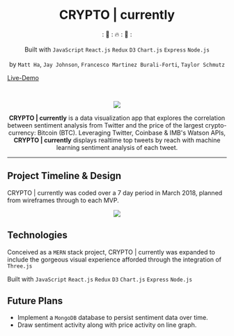 
<h1 align="center"><strong>CRYPTO | currently</strong></h1>
<div align="center">
   : 💸 :  🔥 : 💸 :
   <br/>
</div>
<br/>
<div align="center">
  Built with
  <code>JavaScript</code>
  <code>React.js</code>
  <code>Redux</code>
  <code>D3</code>
  <code>Chart.js</code>
  <code>Express</code>
  <code>Node.js</code>

  <br>
  <br>
  by
  <code>Matt Ha</code>,
  <code>Jay Johnson</code>,
  <code>Francesco Martinez Burali-Forti</code>,
  <code>Taylor Schmutz</code>
</div>

<!-- [Live-Demo](https://fmbf.github.io/orbit/ "Orbit : The Game") -->
[Live-Demo](http://cryptocurrently.us-west-1.elasticbeanstalk.com/ "CRYPTO | currently")

<br/>

<p align="center">
  <img src="https://media.giphy.com/media/1msK0wllzhi9KpVrtr/giphy.gif">
</p>

<center><strong>CRYPTO | currently</strong> is a data visualization app that explores the correlation between sentiment analysis from Twitter and the price of the largest crypto-currency: Bitcoin (BTC).
Leveraging Twitter, Coinbase & IMB's Watson APIs, <strong>CRYPTO | currently</strong> displays realtime top tweets by reach with machine learning sentiment analysis of each tweet.</center>

---

## Project Timeline & Design
CRYPTO | currently was coded over a 7 day period in March 2018, planned from wireframes through to each MVP.

<p align="center">
  <img src="https://media.giphy.com/media/4Q3qljviEpq3LORbjJ/giphy.gif">
</p>

## Technologies
Conceived as a `MERN` stack project, CRYPTO | currently was expanded to include the gorgeous visual experience afforded through the integration of `Three.js`

Built with
<code>JavaScript</code>
<code>React.js</code>
<code>Redux</code>
<code>D3</code>
<code>Chart.js</code>
<code>Express</code>
<code>Node.js</code>


## Future Plans
  + Implement a `MongoDB` database to persist sentiment data over time.
  + Draw sentiment activity along with price activity on line graph.
